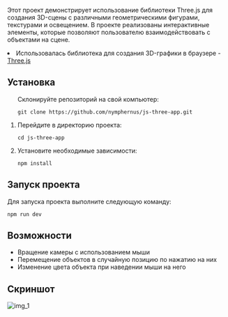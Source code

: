 
<body>
    <p>Этот проект демонстрирует использование библиотеки Three.js для создания 3D-сцены с различными геометрическими фигурами, текстурами и освещением. В проекте реализованы интерактивные элементы, которые позволяют пользователю взаимодействовать с объектами на сцене.</p>
    <li>Использовалась библиотека для создания 3D-графики в браузере - <a href="https://threejs.org/">Three.js</a></li>
    <h2>Установка</h2>
    <ol>
        <p>Склонируйте репозиторий на свой компьютер:
            <pre><code>git clone https://github.com/nymphernus/js-three-app.git</code></pre>
        </p>
        <li>Перейдите в директорию проекта:
            <pre><code>cd js-three-app</code></pre>
        </li>
        <li>Установите необходимые зависимости:
            <pre><code>npm install</code></pre>
        </li>
    </ol>
    <h2>Запуск проекта</h2>
    <p>Для запуска проекта выполните следующую команду:</p>
    <pre><code>npm run dev</code></pre>
    <h2>Возможности</h2>
    <ul>
        <li>Вращение камеры с использованием мыши</li>
        <li>Перемещение объектов в случайную позицию по нажатию на них</li>
        <li>Изменение цвета объекта при наведении мыши на него</li>
    </ul>
    <h2>Скриншот</h2>
    <img src="https://github.com/user-attachments/assets/4613436c-3aed-4e14-a719-63383d4a159e" alt="img_1">
</body>
